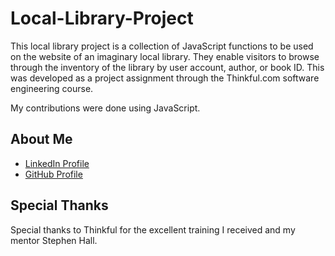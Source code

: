 # Local-Library-Project

This local library project is a collection of JavaScript functions to be used on the website of an imaginary local library. They enable visitors to browse through the inventory of the library by user account, author, or book ID. This was developed as a project assignment through the Thinkful.com software engineering course.

My contributions were done using JavaScript.


## About Me

* [LinkedIn Profile](https://www.linkedin.com/in/david-arvidson/)
* [GitHub Profile](https://github.com/DavidxArvidson)

## Special Thanks

Special thanks to Thinkful for the excellent training I received and my mentor Stephen Hall.
